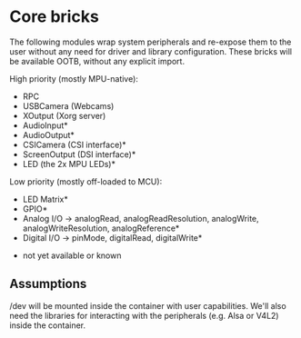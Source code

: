 # Core bricks

The following modules wrap system peripherals and re-expose them to the user without any need for driver and library configuration. These bricks will be available OOTB, without any explicit import.

High priority (mostly MPU-native):
- RPC
- USBCamera (Webcams)
- XOutput (Xorg server)
- AudioInput*
- AudioOutput*
- CSICamera (CSI interface)*
- ScreenOutput (DSI interface)*
- LED (the 2x MPU LEDs)*

Low priority (mostly off-loaded to MCU):
- LED Matrix*
- GPIO*
- Analog I/O -> analogRead, analogReadResolution, analogWrite, analogWriteResolution, analogReference*
- Digital I/O -> pinMode, digitalRead, digitalWrite*

* not yet available or known

## Assumptions

/dev will be mounted inside the container with user capabilities. We'll also need the libraries for interacting with the peripherals (e.g. Alsa or V4L2) inside the container.